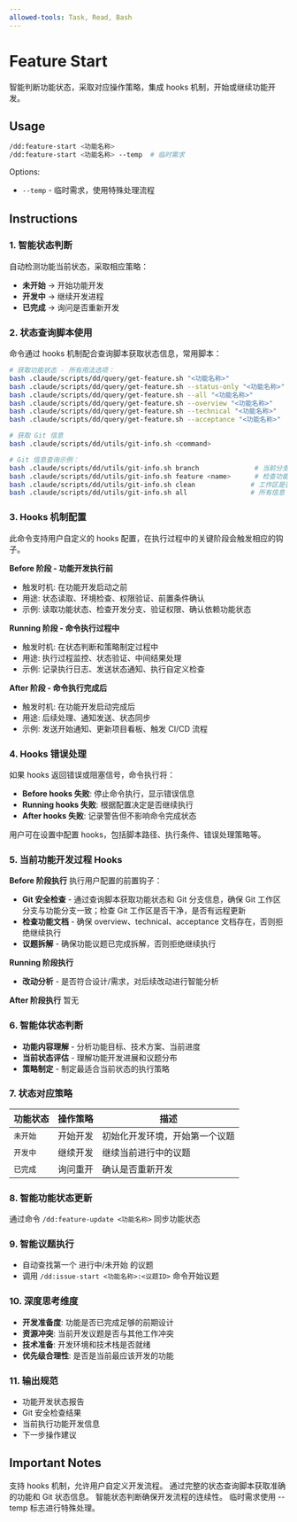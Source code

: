 ```yaml
---
allowed-tools: Task, Read, Bash
---
```


# Feature Start

智能判断功能状态，采取对应操作策略，集成 hooks 机制，开始或继续功能开发。

## Usage

```bash
/dd:feature-start <功能名称>
/dd:feature-start <功能名称> --temp  # 临时需求
```

Options:
- `--temp` - 临时需求，使用特殊处理流程

## Instructions

### 1. 智能状态判断

自动检测功能当前状态，采取相应策略：

- **未开始** → 开始功能开发
- **开发中** → 继续开发进程
- **已完成** → 询问是否重新开发

### 2. 状态查询脚本使用

命令通过 hooks 机制配合查询脚本获取状态信息，常用脚本：

```bash
# 获取功能状态 - 所有用法选项：
bash .claude/scripts/dd/query/get-feature.sh "<功能名称>"                    # 默认读取 overview.md
bash .claude/scripts/dd/query/get-feature.sh --status-only "<功能名称>"     # 仅显示状态信息，不显示文档内容
bash .claude/scripts/dd/query/get-feature.sh --all "<功能名称>"             # 读取所有文档 (overview + technical + acceptance)
bash .claude/scripts/dd/query/get-feature.sh --overview "<功能名称>"        # 仅读取功能概述文档 (overview.md)
bash .claude/scripts/dd/query/get-feature.sh --technical "<功能名称>"       # 仅读取技术方案文档 (technical.md)
bash .claude/scripts/dd/query/get-feature.sh --acceptance "<功能名称>"      # 仅读取验收标准文档 (acceptance.md)

# 获取 Git 信息
bash .claude/scripts/dd/utils/git-info.sh <command>

# Git 信息查询示例：
bash .claude/scripts/dd/utils/git-info.sh branch              # 当前分支
bash .claude/scripts/dd/utils/git-info.sh feature <name>      # 检查功能分支
bash .claude/scripts/dd/utils/git-info.sh clean              # 工作区是否干净
bash .claude/scripts/dd/utils/git-info.sh all                # 所有信息
```

### 3. Hooks 机制配置

此命令支持用户自定义的 hooks 配置，在执行过程中的关键阶段会触发相应的钩子。

**Before 阶段 - 功能开发执行前**
- 触发时机: 在功能开发启动之前
- 用途: 状态读取、环境检查、权限验证、前置条件确认
- 示例: 读取功能状态、检查开发分支、验证权限、确认依赖功能状态

**Running 阶段 - 命令执行过程中**
- 触发时机: 在状态判断和策略制定过程中
- 用途: 执行过程监控、状态验证、中间结果处理
- 示例: 记录执行日志、发送状态通知、执行自定义检查

**After 阶段 - 命令执行完成后**
- 触发时机: 在功能开发启动完成后
- 用途: 后续处理、通知发送、状态同步
- 示例: 发送开始通知、更新项目看板、触发 CI/CD 流程

### 4. Hooks 错误处理

如果 hooks 返回错误或阻塞信号，命令执行将：

- **Before hooks 失败**: 停止命令执行，显示错误信息
- **Running hooks 失败**: 根据配置决定是否继续执行
- **After hooks 失败**: 记录警告但不影响命令完成状态

用户可在设置中配置 hooks，包括脚本路径、执行条件、错误处理策略等。

### 5. 当前功能开发过程 Hooks

**Before 阶段执行**
执行用户配置的前置钩子：

- **Git 安全检查** - 通过查询脚本获取功能状态和 Git 分支信息，确保 Git 工作区分支与功能分支一致；检查 Git 工作区是否干净，是否有远程更新
- **检查功能文档** - 确保 overview、technical、acceptance 文档存在，否则拒绝继续执行
- **议题拆解** - 确保功能议题已完成拆解，否则拒绝继续执行

**Running 阶段执行**
- **改动分析** - 是否符合设计/需求，对后续改动进行智能分析

**After 阶段执行**
暂无

### 6. 智能体状态判断

- **功能内容理解** - 分析功能目标、技术方案、当前进度
- **当前状态评估** - 理解功能开发进展和议题分布
- **策略制定** - 制定最适合当前状态的执行策略

### 7. 状态对应策略

| 功能状态 | 操作策略 | 描述                           |
| -------- | -------- | ------------------------------ |
| `未开始` | 开始开发 | 初始化开发环境，开始第一个议题 |
| `开发中` | 继续开发 | 继续当前进行中的议题           |
| `已完成` | 询问重开 | 确认是否重新开发               |

### 8. 智能功能状态更新

通过命令 `/dd:feature-update <功能名称>` 同步功能状态

### 9. 智能议题执行

- 自动查找第一个 进行中/未开始 的议题
- 调用 `/dd:issue-start <功能名称>:<议题ID>` 命令开始议题

### 10. 深度思考维度

- **开发准备度**: 功能是否已完成足够的前期设计
- **资源冲突**: 当前开发议题是否与其他工作冲突
- **技术准备**: 开发环境和技术栈是否就绪
- **优先级合理性**: 是否是当前最应该开发的功能

### 11. 输出规范

- 功能开发状态报告
- Git 安全检查结果
- 当前执行功能开发信息
- 下一步操作建议

## Important Notes

支持 hooks 机制，允许用户自定义开发流程。
通过完整的状态查询脚本获取准确的功能和 Git 状态信息。
智能状态判断确保开发流程的连续性。
临时需求使用 --temp 标志进行特殊处理。